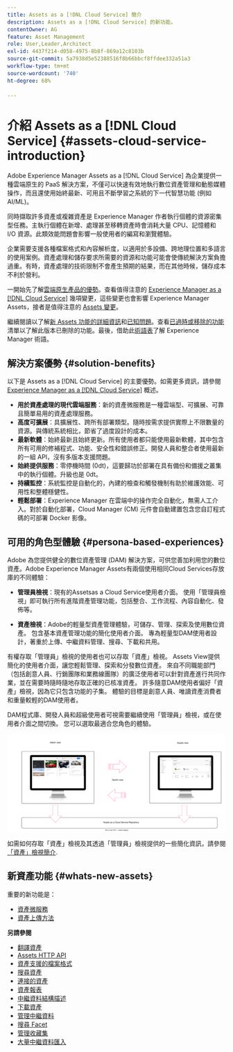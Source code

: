 ```yaml
---
title: Assets as a [!DNL Cloud Service] 簡介
description: Assets as a [!DNL Cloud Service] 的新功能。
contentOwner: AG
feature: Asset Management
role: User,Leader,Architect
exl-id: 4437f214-d058-4975-8b8f-869a12c8103b
source-git-commit: 5a7938d5e52388516f8b66bbcf8ffdee332a51a3
workflow-type: tm+mt
source-wordcount: '740'
ht-degree: 68%

---
```


# 介紹 Assets as a [!DNL Cloud Service] {#assets-cloud-service-introduction}

<!-- Need review information from gklebus -->

Adobe Experience Manager Assets as a [!DNL Cloud Service] 為企業提供一種雲端原生的 PaaS 解決方案，不僅可以快速有效地執行數位資產管理和動態媒體操作，而且還使用始終最新、可用且不斷學習之系統的下一代智慧功能 (例如 AI/ML)。

同時擷取許多資產或複雜資產是 Experience Manager 作者執行個體的資源密集型任務。主執行個體在新增、處理甚至移轉資產時會消耗大量 CPU、記憶體和 I/O 資源。此類效能問題會影響一般使用者的編寫和瀏覽體驗。

企業需要支援各種檔案格式和內容解析度，以適用於多設備、跨地理位置和多語言的使用案例。資產處理和儲存要求所需要的資源和功能可能會使傳統解決方案負擔過重。有時，資產處理的技術限制不會產生預期的結果，而在其他時候，儲存成本不利於營利。

一開始先了解[雲端原生產品的優勢](#solution-benefits)。查看值得注意的 [Experience Manager as a  [!DNL Cloud Service]](/help/release-notes/aem-cloud-changes.md) 幾項變更，這些變更也會影響 Experience Manager Assets，接者是值得注意的 [Assets 變更](/help/assets/assets-cloud-changes.md)。

繼續閱讀以了解[新 Assets 功能的詳細資訊](#whats-new-assets)和[已知問題](/help/release-notes/maintenance/latest.md)。查看[已過時或移除的功能](/help/release-notes/deprecated-removed-features.md)清單以了解此版本已刪除的功能。最後，借助此[術語表](/help/overview/terminology.md)了解 Experience Manager 術語。

## 解決方案優勢 {#solution-benefits}

以下是 Assets as a [!DNL Cloud Service] 的主要優勢。如需更多資訊，請參閱 [Experience Manager as a  [!DNL Cloud Service]](/help/overview/introduction.md) 概述。

* **用於資產處理的現代雲端服務**：新的資產微服務是一種雲端型、可擴展、可靠且簡單易用的資產處理服務。
* **高度可擴展**：具擴展性、跨所有部署類型。隨時按需求提供實際上不限數量的資源。與傳統系統相比，節省了過度設計的成本。
* **最新軟體**：始終最新且始終更新。所有使用者都只能使用最新軟體，其中包含所有可用的修補程式、功能、安全性和錯誤修正。開發人員和整合者使用最新的一組 API，沒有多版本支援問題。
* **始終提供服務**：零停機時間 (0dt)，這要歸功於部署在具有備份和備援之叢集中的執行個體。升級也是 0dt。
* **持續監控**：系統監控是自動化的，內建的檢查和觸發機制有助於維護效能、可用性和整體穩健性。
* **輕鬆部署**：Experience Manager 在雲端中的操作完全自動化，無需人工介入。對於自動化部署，Cloud Manager (CM) 元件會自動建置包含您自訂程式碼的可部署 Docker 影像。

## 可用的角色型體驗 {#persona-based-experiences}

Adobe 為您提供健全的數位資產管理 (DAM) 解決方案，可供您善加利用您的數位資產。Adobe Experience Manager Assets有兩個使用相同Cloud Services存放庫的不同體驗：

* **管理員檢視**：現有的Assetsas a Cloud Service使用者介面。 使用「管理員檢視」即可執行所有進階資產管理功能，包括整合、工作流程、內容自動化、發佈等。

* **資產檢視**：Adobe的輕量型資產管理體驗，可儲存、管理、探索及使用數位資產。 包含基本資產管理功能的簡化使用者介面。 專為輕量型DAM使用者設計，著重於上傳、中繼資料管理、搜尋、下載和共用。

有權存取「管理員」檢視的使用者也可以存取「資產」檢視。 Assets View提供簡化的使用者介面，讓您輕鬆管理、探索和分發數位資產。 來自不同職能部門（包括創意人員、行銷團隊和業務線團隊）的廣泛使用者可以針對資產進行共同作業，並在需要時隨時隨地存取正確的已核准資產。 許多隨意DAM使用者偏好「資產」檢視，因為它只包含功能的子集。 體驗的目標是創意人員、唯讀資產消費者和重量較輕的DAM使用者。

DAM程式庫、開發人員和超級使用者可視需要繼續使用「管理員」檢視，或在使用者介面之間切換。 您可以選取最適合您角色的體驗。

![add-tag](assets/newui-overview.svg)

如需如何存取「資產」檢視及其透過「管理員」檢視提供的一些簡化資訊，請參閱 [「資產」檢視簡介](/help/assets/assets-view-introduction.md).

## 新資產功能 {#whats-new-assets}

重要的新功能是：

* [資產微服務](/help/assets/asset-microservices-overview.md)
* [資產上傳方法](/help/assets/add-assets.md)

**另請參閱**

* [翻譯資產](translate-assets.md)
* [Assets HTTP API](mac-api-assets.md)
* [資產支援的檔案格式](file-format-support.md)
* [搜尋資產](search-assets.md)
* [連接的資產](use-assets-across-connected-assets-instances.md)
* [資產報表](asset-reports.md)
* [中繼資料結構描述](metadata-schemas.md)
* [下載資產](download-assets-from-aem.md)
* [管理中繼資料](manage-metadata.md)
* [搜尋 Facet](search-facets.md)
* [管理收藏集](manage-collections.md)
* [大量中繼資料匯入](metadata-import-export.md)
